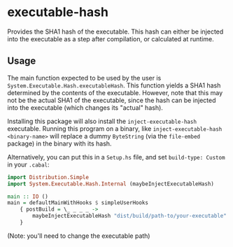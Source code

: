 # executable-hash

Provides the SHA1 hash of the executable.  This hash can either be
injected into the executable as a step after compilation, or
calculated at runtime.

## Usage

The main function expected to be used by the user is
`System.Executable.Hash.executableHash`.  This function yields a SHA1
hash determined by the contents of the executable.  However, note that
this may not be the actual SHA1 of the executable, since the hash can
be injected into the executable (which changes its "actual" hash).

Installing this package will also install the `inject-executable-hash`
executable.  Running this program on a binary, like
`inject-executable-hash <binary-name>` will replace a dummy
`ByteString` (via the `file-embed` package) in the binary with its
hash.

Alternatively, you can put this in a `Setup.hs` file, and set
`build-type: Custom` in your `.cabal`:

```haskell
import Distribution.Simple
import System.Executable.Hash.Internal (maybeInjectExecutableHash)

main :: IO ()
main = defaultMainWithHooks $ simpleUserHooks
    { postBuild = \_ _ _ _ ->
        maybeInjectExecutableHash "dist/build/path-to/your-executable"
    }
```

(Note: you'll need to change the executable path)
